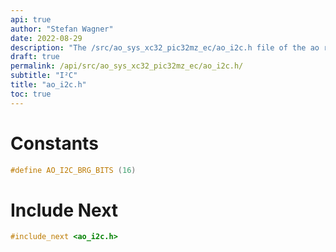 ```yaml
---
api: true
author: "Stefan Wagner"
date: 2022-08-29
description: "The /src/ao_sys_xc32_pic32mz_ec/ao_i2c.h file of the ao real-time operating system."
draft: true
permalink: /api/src/ao_sys_xc32_pic32mz_ec/ao_i2c.h/
subtitle: "I²C"
title: "ao_i2c.h"
toc: true
---
```


# Constants

```c
#define AO_I2C_BRG_BITS (16)
```

# Include Next

```c
#include_next <ao_i2c.h>
```
